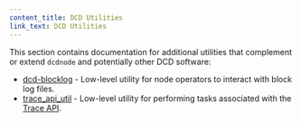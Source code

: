 ```yaml
---
content_title: DCD Utilities
link_text: DCD Utilities
---
```


This section contains documentation for additional utilities that complement or extend `dcdnode` and potentially other DCD software:

* [dcd-blocklog](dcd-blocklog.md) - Low-level utility for node operators to interact with block log files.
* [trace_api_util](trace_api_util.md) - Low-level utility for performing tasks associated with the [Trace API](../01_dcdnode/03_plugins/trace_api_plugin/index.md).
